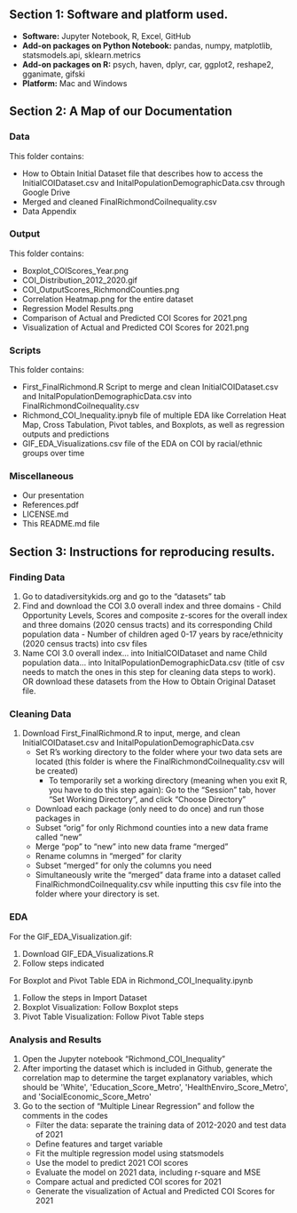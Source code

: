 ## Section 1: Software and platform used.
* **Software:** Jupyter Notebook, R, Excel, GitHub
* **Add-on packages on Python Notebook:** pandas, numpy, matplotlib, statsmodels.api, sklearn.metrics
* **Add-on packages on R:** psych, haven, dplyr, car, ggplot2, reshape2, gganimate, gifski
* **Platform:** Mac and Windows

## Section 2: A Map of our Documentation
### Data 
This folder contains:
* How to Obtain Initial Dataset file that describes how to access the InitialCOIDataset.csv and InitalPopulationDemographicData.csv through Google Drive
* Merged and cleaned FinalRichmondCoiInequality.csv
* Data Appendix
### Output
This folder contains:
* Boxplot_COIScores_Year.png
* COI_Distribution_2012_2020.gif
* COI_OutputScores_RichmondCounties.png
* Correlation Heatmap.png for the entire dataset
* Regression Model Results.png
* Comparison of Actual and Predicted COI Scores for 2021.png
* Visualization of Actual and Predicted COI Scores for 2021.png

### Scripts
This folder contains:
* First_FinalRichmond.R Script to merge and clean InitialCOIDataset.csv and InitalPopulationDemographicData.csv into FinalRichmondCoiInequality.csv
* Richmond_COI_Inequality.ipnyb file of multiple EDA like Correlation Heat Map, Cross Tabulation, Pivot tables, and Boxplots, as well as regression outputs and predictions
* GIF_EDA_Visualizations.csv file of the EDA on COI by racial/ethnic groups over time

### Miscellaneous
* Our presentation
* References.pdf
* LICENSE.md
* This README.md file


## Section 3: Instructions for reproducing results.
### Finding Data
1. Go to datadiversitykids.org and go to the “datasets” tab
2. Find and download the COI 3.0 overall index and three domains - Child Opportunity Levels, Scores and composite z-scores for the overall index and three domains (2020 census tracts) and its corresponding Child population data - Number of children aged 0-17 years by race/ethnicity (2020 census tracts) into csv files
3. Name COI 3.0 overall index… into InitialCOIDataset and name Child population data… into InitalPopulationDemographicData.csv (title of csv needs to match the ones in this step for cleaning data steps to work).  OR download these datasets from the How to Obtain Original Dataset file. 
### Cleaning Data
1. Download First_FinalRichmond.R to input, merge, and clean InitialCOIDataset.csv and InitalPopulationDemographicData.csv
    * Set R’s working directory to the folder where your two data sets are located (this folder is where the FinalRichmondCoiInequality.csv will be created)
       *  To temporarily set a working directory (meaning when you exit R, you have to do this step again): Go to the “Session” tab, hover “Set Working Directory”, and click “Choose Directory”
    * Download each package (only need to do once) and run those packages in
    * Subset “orig” for only Richmond counties into a new data frame called “new”
    * Merge “pop” to “new” into new data frame “merged”
    * Rename columns in “merged” for clarity
    * Subset “merged” for only the columns you need
    * Simultaneously write the “merged” data frame into a dataset called FinalRichmondCoiInequality.csv while inputting this csv file into the folder where your directory is set. 
### EDA
For the GIF_EDA_Visualization.gif:
1. Download GIF_EDA_Visualizations.R 
2. Follow steps indicated

For Boxplot and Pivot Table EDA in Richmond_COI_Inequality.ipynb
1. Follow the steps in Import Dataset
2. Boxplot Visualization: Follow Boxplot steps
3. Pivot Table Visualization: Follow Pivot Table steps

### Analysis and Results
1. Open the Jupyter notebook “Richmond_COI_Inequality”
2. After importing the dataset which is included in Github, generate the correlation map to determine the target explanatory variables, which should be 'White', 'Education_Score_Metro', 'HealthEnviro_Score_Metro', and 'SocialEconomic_Score_Metro'
3. Go to the section of “Multiple Linear Regression” and follow the comments in the codes
    * Filter the data: separate the training data of 2012-2020 and test data of 2021
    * Define features and target variable
    * Fit the multiple regression model using statsmodels
    * Use the model to predict 2021 COI scores 
    * Evaluate the model on 2021 data, including r-square and MSE
    * Compare actual and predicted COI scores for 2021
    * Generate the visualization of Actual and Predicted COI Scores for 2021
